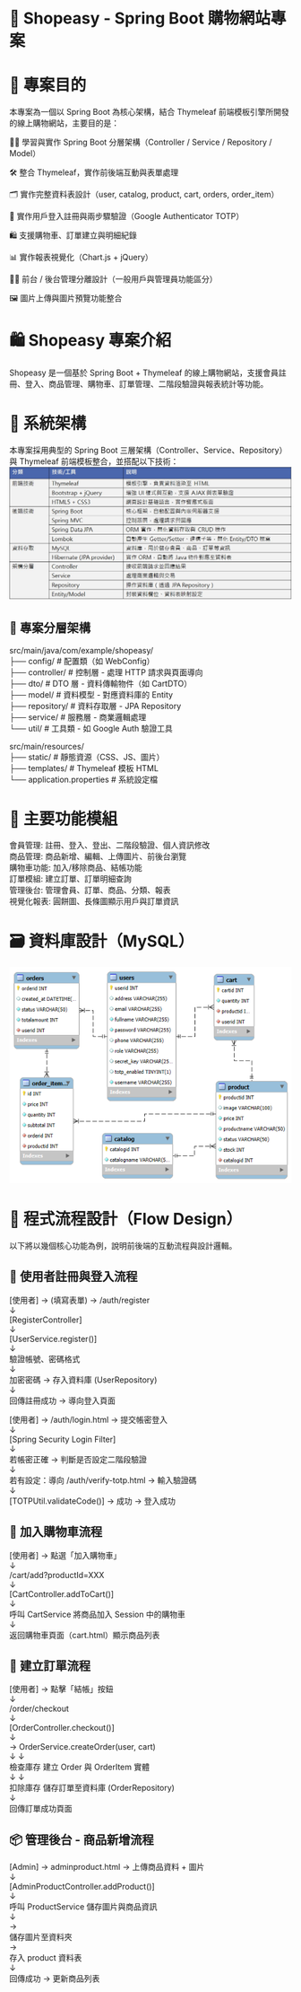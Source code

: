 # 🛒 Shopeasy - Spring Boot 購物網站專案

# 📌 專案目的
本專案為一個以 Spring Boot 為核心架構，結合 Thymeleaf 前端模板引擎所開發的線上購物網站，主要目的是：

🧑‍💻 學習與實作 Spring Boot 分層架構（Controller / Service / Repository / Model）<br>

🛠️ 整合 Thymeleaf，實作前後端互動與表單處理<br>

🗂️ 實作完整資料表設計（user, catalog, product, cart, orders, order_item）<br>

🔐 實作用戶登入註冊與兩步驟驗證（Google Authenticator TOTP）<br>

🛍️ 支援購物車、訂單建立與明細紀錄<br>

📊 實作報表視覺化（Chart.js + jQuery）<br>

🧑‍💼 前台 / 後台管理分離設計（一般用戶與管理員功能區分）<br>

🖼️ 圖片上傳與圖片預覽功能整合<br>

# 🛍️ Shopeasy 專案介紹
Shopeasy 是一個基於 Spring Boot + Thymeleaf 的線上購物網站，支援會員註冊、登入、商品管理、購物車、訂單管理、二階段驗證與報表統計等功能。

# 🧱 系統架構
本專案採用典型的 Spring Boot 三層架構（Controller、Service、Repository）與 Thymeleaf 前端模板整合，並搭配以下技術：
![image](images/技術架構總覽表.jpg)

## 📁 專案分層架構
src/main/java/com/example/shopeasy/ <br>
├── config/           # 配置類（如 WebConfig） <br>
├── controller/       # 控制層 - 處理 HTTP 請求與頁面導向 <br>
├── dto/              # DTO 層 - 資料傳輸物件（如 CartDTO）<br>
├── model/            # 資料模型 - 對應資料庫的 Entity <br>
├── repository/       # 資料存取層 - JPA Repository <br>
├── service/          # 服務層 - 商業邏輯處理 <br>
└── util/             # 工具類 - 如 Google Auth 驗證工具 <br>

src/main/resources/ <br>
├── static/           # 靜態資源（CSS、JS、圖片）<br>
├── templates/        # Thymeleaf 模板 HTML <br>
└── application.properties  # 系統設定檔 <br>

# 🔐 主要功能模組
會員管理:	註冊、登入、登出、二階段驗證、個人資訊修改 <br>
商品管理:	商品新增、編輯、上傳圖片、前後台瀏覽 <br>
購物車功能:	加入/移除商品、結帳功能 <br>
訂單模組:	建立訂單、訂單明細查詢 <br>
管理後台:	管理會員、訂單、商品、分類、報表 <br>
視覺化報表:	圓餅圖、長條圖顯示用戶與訂單資訊 <br>

# 🗃 資料庫設計（MySQL）
![image](images/資料庫設計.png)

# 🔄 程式流程設計（Flow Design）
以下將以幾個核心功能為例，說明前後端的互動流程與設計邏輯。<br>
## 🔐 使用者註冊與登入流程
[使用者] → (填寫表單) → /auth/register <br>
               ↓<br>
         [RegisterController]<br>
               ↓<br>
      [UserService.register()]<br>
               ↓<br>
         驗證帳號、密碼格式<br>
               ↓<br>
     加密密碼 → 存入資料庫 (UserRepository)<br>
               ↓<br>
    回傳註冊成功 → 導向登入頁面<br>

[使用者] → /auth/login.html → 提交帳密登入 <br>
               ↓<br>
      [Spring Security Login Filter]<br>
               ↓<br>
       若帳密正確 → 判斷是否設定二階段驗證<br>
               ↓<br>
   若有設定：導向 /auth/verify-totp.html → 輸入驗證碼<br>
               ↓<br>
      [TOTPUtil.validateCode()] → 成功 → 登入成功<br>

## 🛒 加入購物車流程
[使用者] → 點選「加入購物車」<br>
               ↓<br>
       /cart/add?productId=XXX<br>
               ↓<br>
         [CartController.addToCart()]<br>
               ↓<br>
        呼叫 CartService 將商品加入 Session 中的購物車<br>
               ↓<br>
      返回購物車頁面（cart.html）顯示商品列表<br>

## 🧾 建立訂單流程
[使用者] → 點擊「結帳」按鈕<br>
               ↓<br>
           /order/checkout<br>
               ↓<br>
        [OrderController.checkout()]<br>
               ↓<br>
  → OrderService.createOrder(user, cart)<br>
       ↓                      ↓<br>
   檢查庫存             建立 Order 與 OrderItem 實體<br>
       ↓                      ↓<br>
    扣除庫存          儲存訂單至資料庫 (OrderRepository)<br>
               ↓<br>
           回傳訂單成功頁面<br>

## 📦 管理後台 - 商品新增流程
[Admin] → adminproduct.html → 上傳商品資料 + 圖片<br>
               ↓<br>
        [AdminProductController.addProduct()]<br>
               ↓<br>
     呼叫 ProductService 儲存圖片與商品資訊<br>
               ↓<br>
        → <br>儲存圖片至資料夾<br>
        → <br>存入 product 資料表<br>
               ↓<br>
        回傳成功 → 更新商品列表<br>

